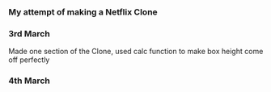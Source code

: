 ### My attempt of making a Netflix Clone 
### 3rd March
Made one section of the Clone, used calc function to make box height come off perfectly
### 4th March